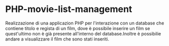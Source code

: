 # PHP-movie-list-management

Realizzazione di una applicazion PHP per l'interazione con un database che contiene titolo e regista di un film, dove è possibile inserire un film se quest'ultimo non è già presente all'interno del database.Inoltre è possibilie andare a visualizzare il film che sono stati inseriti. 
